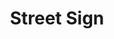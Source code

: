---
pid: NS63
title: Street Sign
location_transcription: Diamond St.
zipcode: '19122'
outside_phl: 
neighborhood: Yorktown,Old Kensington,Jinogi
age: '31'
age_range: 30-39
instagram: 
image_file_name: NS_63.jpg
proposal_transcription: 
topic: Philadelphia
topic_summary: '0'
type: 
keywords_other: 
credit: R. Mateo
image_labels: Street sign with two signs on it, one saying //North// the other saying
  Phila.
twitter: 
facebook: 
permalink: "/monuments/ns63/"
layout: item-page
---